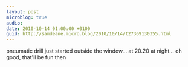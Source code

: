 ```yaml
---
layout: post
microblog: true
audio: 
date: 2010-10-14 01:00:00 +0100
guid: http://samdeane.micro.blog/2010/10/14/t27369130355.html
---
```

pneumatic drill just started outside the window... at 20.20 at night... oh good, that'll be fun then
